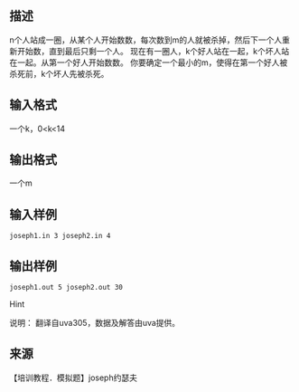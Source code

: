 ## 描述

n个人站成一圈，从某个人开始数数，每次数到m的人就被杀掉，然后下一个人重新开始数，直到最后只剩一个人。 现在有一圈人，k个好人站在一起，k个坏人站在一起。从第一个好人开始数数。 你要确定一个最小的m，使得在第一个好人被杀死前，k个坏人先被杀死。 

## 输入格式

一个k，0<k<14

## 输出格式

一个m

## 输入样例

```plaintext
joseph1.in 3 joseph2.in 4 
```

## 输出样例

```plaintext
joseph1.out 5 joseph2.out 30 
```

Hint

说明： 翻译自uva305，数据及解答由uva提供。 

## 来源

【培训教程．模拟题】joseph约瑟夫

